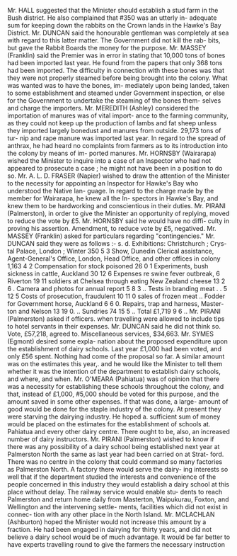 Mr. HALL suggested that the Minister should establish a stud farm in the Bush district. He also complained that #350 was an utterly in- adequate sum for keeping down the rabbits on the Crown lands in the Hawke's Bay District. Mr. DUNCAN said the honourable gentleman was completely at sea with regard to this latter matter. The Government did not kill the rab- bits, but gave the Rabbit Boards the money for the purpose. Mr. MASSEY (Franklin) said the Premier was in error in stating that 10,000 tons of bones had been imported last year. He found from the papers that only 368 tons had been imported. The difficulty in connection with these bones was that they were not properly steamed before being brought into the colony. What was wanted was to have the bones, im- mediately upon being landed, taken to some establishment and steamed under Government inspection, or else for the Government to undertake the steaming of the bones them- selves and charge the importers. Mr. MEREDITH (Ashley) considered the importation of manures was of vital import- ance to the farming community, as they could not keep up the production of lambs and fat sheep unless they imported largely bonedust and manures from outside. 29,173 tons of tur- nip and rape manure was imported last year. In regard to the spread of anthrax, he had heard no complaints from farmers as to its introduction into the colony by means of im- ported manures. Mr. HORNSBY (Wairarapa) wished the Minister to inquire into a case of an Inspector who had not appeared to prosecute a case ; he might not have been in a position to do so. Mr. A. L. D. FRASER (Napier) wished to draw the attention of the Minister to the necessity for appointing an Inspector for Hawke's Bay who understood the Native lan- guage. In regard to the charge made by the member for Wairarapa, he knew all the In- spectors in Hawke's Bay, and knew them to be hardworking and conscientious in their duties. Mr. PIRANI (Palmerston), in order to give the Minister an opportunity of replying, moved to reduce the vote by £5. Mr. HORNSBY said he would have no diffi- culty in proving his assertion. Amendment, to reduce vote by £5, negatived. Mr. MASSEY (Franklin) asked for particulars regarding "contingencies." Mr. DUNCAN said they were as follows :- s. d. Exhibitions: Christchurch ; Crys- tal Palace, London ; Winter 350 5 3 Show, Dunedin Clerical assistance, Agent-General's Office, London, Head Office, and other offices in colony 1,163 4 2 Compensation for stock poisoned 26 0 1 Experiments, bush sickness in cattle, Auckland 30 12 6 Expenses re swine fever outbreak, 6 Riverton 19 11 soldiers at Chelsea through eating New Zealand cheese 13 2 6 . Camera and photos for annual report 5 8 3 .. Tests in branding meat . . 5 12 5 Costs of prosecution, fraudulent 10 11 0 sales of frozen meat .. Fodder for Government horse, Auckland 6 6 0. Repairs, trap and harness, Master- ton and Nelson 13 19 0. .. Sundries 74 15 5 .. Total £1,719 9 6 .. Mr. PIRANI (Palmerston) asked if officers. when travelling were allowed to include tips to hotel servants in their expenses. Mr. DUNCAN said he did not think so. Vote, £57,218, agreed to. Miscellaneous services, $34,663. Mr. SYMES (Egmont) desired some expla- nation about the proposed expenditure upon the establishment of dairy schools. Last year £1,000 had been voted, and only £56 spent. Nothing had come of the proposal so far. A similar amount was on the estimates this year,. and he would like the Minister to tell them whether it was the intention of the department to establish dairy schools, and where, and when. Mr. O'MEARA (Pahiatua) was of opinion that there was a necessity for establishing these schools throughout the colony, and that, instead of £1,000, #5,000 should be voted for this purpose, and the amount saved in some other expenses. If that was done, a large- amount of good would be done for the staple industry of the colony. At present they were starving the dairying industry. He hoped a. sufficient sum of money would be placed on the estimates for the establishment of schools at. Pahiatua and every other dairy centre. There ought to be, also, an increased number of dairy instructors. Mr. PIRANI (Palmerston) wished to know if there was any possibility of a dairy school being established next year at Palmerston North the same as last year had been carried on at Strat- ford. There was no centre in the colony that could command so many factories as Palmerston North. A factory there would serve the dairy- ing interests so well that if the department studied the interests and convenience of the people concerned in this industry they would establish a dairy school at this place without delay. The railway service would enable stu- dents to reach Palmerston and return home daily from Masterton, Waipukurau, Foxton, and Wellington and the intervening settle- ments, facilities which did not exist in connec- tion with any other place in the North Island. Mr. MCLACHLAN (Ashburton) hoped the Minister would not increase this amount by a fraction. He had been engaged in dairying for thirty years, and did not believe a dairy school would be of much advantage. It would be far better to have experts travelling round to give the farmers the necessary instruction 